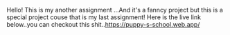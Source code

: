 Hello! This is my another assignment ...And it's a fanncy project but this is a special project couse that is my last assignment! Here is the live link below..you can checkout this shit..https://puppy-s-school.web.app/

